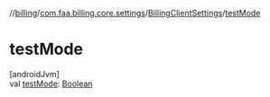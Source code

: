 //[billing](../../../index.md)/[com.faa.billing.core.settings](../index.md)/[BillingClientSettings](index.md)/[testMode](test-mode.md)

# testMode

[androidJvm]\
val [testMode](test-mode.md): [Boolean](https://kotlinlang.org/api/latest/jvm/stdlib/kotlin/-boolean/index.html)
